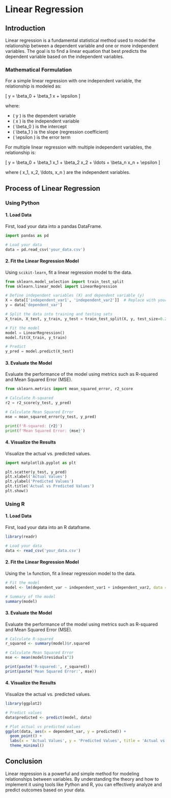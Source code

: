 # Linear Regression

## Introduction

Linear regression is a fundamental statistical method used to model the relationship between a dependent variable and one or more independent variables. The goal is to find a linear equation that best predicts the dependent variable based on the independent variables.

### Mathematical Formulation

For a simple linear regression with one independent variable, the relationship is modeled as:

\[ y = \beta_0 + \beta_1 x + \epsilon \]

where:
- \( y \) is the dependent variable
- \( x \) is the independent variable
- \( \beta_0 \) is the intercept
- \( \beta_1 \) is the slope (regression coefficient)
- \( \epsilon \) is the error term

For multiple linear regression with multiple independent variables, the relationship is:

\[ y = \beta_0 + \beta_1 x_1 + \beta_2 x_2 + \ldots + \beta_n x_n + \epsilon \]

where \( x_1, x_2, \ldots, x_n \) are the independent variables.

## Process of Linear Regression

### Using Python

#### 1. Load Data

First, load your data into a pandas DataFrame.

```python
import pandas as pd

# Load your data
data = pd.read_csv('your_data.csv')
```

#### 2. Fit the Linear Regression Model

Using `scikit-learn`, fit a linear regression model to the data.

```python
from sklearn.model_selection import train_test_split
from sklearn.linear_model import LinearRegression

# Define independent variables (X) and dependent variable (y)
X = data[['independent_var1', 'independent_var2']]  # Replace with your variables
y = data['dependent_var']

# Split the data into training and testing sets
X_train, X_test, y_train, y_test = train_test_split(X, y, test_size=0.2, random_state=42)

# Fit the model
model = LinearRegression()
model.fit(X_train, y_train)

# Predict
y_pred = model.predict(X_test)
```

#### 3. Evaluate the Model

Evaluate the performance of the model using metrics such as R-squared and Mean Squared Error (MSE).

```python
from sklearn.metrics import mean_squared_error, r2_score

# Calculate R-squared
r2 = r2_score(y_test, y_pred)

# Calculate Mean Squared Error
mse = mean_squared_error(y_test, y_pred)

print(f'R-squared: {r2}')
print(f'Mean Squared Error: {mse}')
```

#### 4. Visualize the Results

Visualize the actual vs. predicted values.

```python
import matplotlib.pyplot as plt

plt.scatter(y_test, y_pred)
plt.xlabel('Actual Values')
plt.ylabel('Predicted Values')
plt.title('Actual vs Predicted Values')
plt.show()
```

### Using R

#### 1. Load Data

First, load your data into an R dataframe.

```r
library(readr)

# Load your data
data <- read_csv('your_data.csv')
```

#### 2. Fit the Linear Regression Model

Using the `lm` function, fit a linear regression model to the data.

```r
# Fit the model
model <- lm(dependent_var ~ independent_var1 + independent_var2, data = data) # Replace with your variables

# Summary of the model
summary(model)
```

#### 3. Evaluate the Model

Evaluate the performance of the model using metrics such as R-squared and Mean Squared Error (MSE).

```r
# Calculate R-squared
r_squared <- summary(model)$r.squared

# Calculate Mean Squared Error
mse <- mean(model$residuals^2)

print(paste('R-squared:', r_squared))
print(paste('Mean Squared Error:', mse))
```

#### 4. Visualize the Results

Visualize the actual vs. predicted values.

```r
library(ggplot2)

# Predict values
data$predicted <- predict(model, data)

# Plot actual vs predicted values
ggplot(data, aes(x = dependent_var, y = predicted)) +
  geom_point() +
  labs(x = 'Actual Values', y = 'Predicted Values', title = 'Actual vs Predicted Values') +
  theme_minimal()
```

## Conclusion

Linear regression is a powerful and simple method for modeling relationships between variables. By understanding the theory and how to implement it using tools like Python and R, you can effectively analyze and predict outcomes based on your data.
